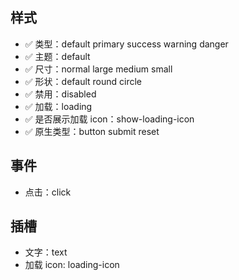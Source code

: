 ## 样式

- ✅ 类型：default primary success warning danger
- ✅ 主题：default
- ✅ 尺寸：normal large medium small
- ✅ 形状：default round circle
- ✅ 禁用：disabled
- ✅ 加载：loading
- ✅ 是否展示加载 icon：show-loading-icon
- ✅ 原生类型：button submit reset

## 事件

- 点击：click

## 插槽

- 文字：text
- 加载 icon: loading-icon
